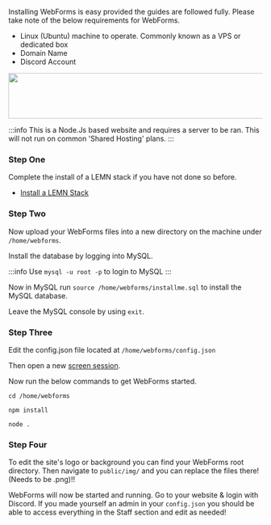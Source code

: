 Installing WebForms is easy provided the guides are followed fully. Please take note of the below requirements for WebForms.

- Linux (Ubuntu) machine to operate. Commonly known as a VPS or dedicated box
- Domain Name
- Discord Account

<a href="https://linode.gvw92c.net/c/3604466/903982/10906" target="_blank" id="903982"><img src="https://weblutions.com/i/GSM2SG.png" border="0" alt="" width="728" height="90"/></a>

:::info
This is a Node.Js based website and requires a server to be ran. This will not run on common 'Shared Hosting' plans.
:::

### Step One

Complete the install of a LEMN stack if you have not done so before.

- [Install a LEMN Stack](/c/knowledgebase/lemn-stack-install)

### Step Two

Now upload your WebForms files into a new directory on the machine under `/home/webforms`.

Install the database by logging into MySQL.

:::info
Use `mysql -u root -p` to login to MySQL
:::

Now in MySQL run `source /home/webforms/installme.sql` to install the MySQL database.

Leave the MySQL console by using `exit`.

### Step Three

Edit the config.json file located at `/home/webforms/config.json`

Then open a new [screen session](https://docs.faxes.zone/c/knowledgebase/screen).

Now run the below commands to get WebForms started.

```
cd /home/webforms

npm install

node .
```

### Step Four
To edit the site's logo or background you can find your WebForms root directory. Then navigate to `public/img/` and you can replace the files there! (Needs to be .png)!!

WebForms will now be started and running.
Go to your website & login with Discord. If you made yourself an admin in your `config.json` you should be able to access everything in the Staff section and edit as needed!
